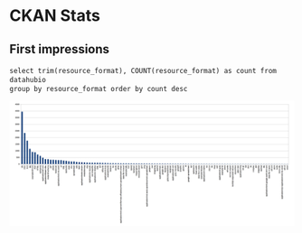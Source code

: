 # CKAN Stats


## First impressions
	select trim(resource_format), COUNT(resource_format) as count from datahubio
	group by resource_format order by count desc
	
![](firstimpressions_resource_format_counts.png)